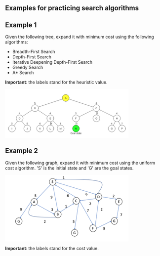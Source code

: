 ## Examples for practicing search algorithms

## Example 1
Given the following tree, expand it with minimum cost using the following algorithms: 

- Breadth-First Search 
- Depth-First Search
- Iterative Deepening Depth-First Search
- Greedy Search 
- A* Search

**Important**: the labels stand for the heuristic value.

<img align="center" src="tree1.png" width="400">

## Example 2
Given the following graph, expand it with minimum cost using the uniform cost algorithm. 'S' is the initial state and 'G' are the goal states. 

<img align="center" src="graph2.png" width="400">

**Important**: the labels stand for the cost value.
